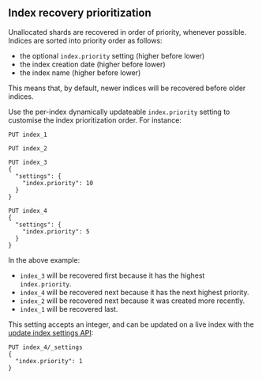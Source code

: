 ## Index recovery prioritization

Unallocated shards are recovered in order of priority, whenever possible. Indices are sorted into priority order as follows:

  * the optional `index.priority` setting (higher before lower) 
  * the index creation date (higher before lower) 
  * the index name (higher before lower) 



This means that, by default, newer indices will be recovered before older indices.

Use the per-index dynamically updateable `index.priority` setting to customise the index prioritization order. For instance:
    
    
    PUT index_1
    
    PUT index_2
    
    PUT index_3
    {
      "settings": {
        "index.priority": 10
      }
    }
    
    PUT index_4
    {
      "settings": {
        "index.priority": 5
      }
    }

In the above example:

  * `index_3` will be recovered first because it has the highest `index.priority`. 
  * `index_4` will be recovered next because it has the next highest priority. 
  * `index_2` will be recovered next because it was created more recently. 
  * `index_1` will be recovered last. 



This setting accepts an integer, and can be updated on a live index with the [update index settings API](indices-update-settings.html):
    
    
    PUT index_4/_settings
    {
      "index.priority": 1
    }

